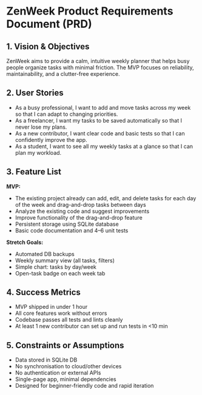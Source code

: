 # ZenWeek Product Requirements Document (PRD)

## 1. Vision & Objectives
ZenWeek aims to provide a calm, intuitive weekly planner that helps busy people organize tasks with minimal friction. The MVP focuses on reliability, maintainability, and a clutter-free experience.

## 2. User Stories
- As a busy professional, I want to add and move tasks across my week so that I can adapt to changing priorities.
- As a freelancer, I want my tasks to be saved automatically so that I never lose my plans.
- As a new contributor, I want clear code and basic tests so that I can confidently improve the app.
- As a student, I want to see all my weekly tasks at a glance so that I can plan my workload.

## 3. Feature List
**MVP:**
- The existing project already can add, edit, and delete tasks for each day of the week and drag-and-drop tasks between days
- Analyze the existing code and suggest improvements
- Improve functionality of the drag-and-drop feature
- Persistent storage using SQLite database
- Basic code documentation and 4–6 unit tests

**Stretch Goals:**
- Automated DB backups
- Weekly summary view (all tasks, filters)
- Simple chart: tasks by day/week
- Open-task badge on each week tab

## 4. Success Metrics
- MVP shipped in under 1 hour
- All core features work without errors
- Codebase passes all tests and lints cleanly
- At least 1 new contributor can set up and run tests in <10 min

## 5. Constraints or Assumptions
- Data stored in SQLite DB
- No synchronisation to cloud/other devices
- No authentication or external APIs
- Single-page app, minimal dependencies
- Designed for beginner-friendly code and rapid iteration